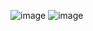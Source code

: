 ![image](https://github.com/Rahul-chaurasiya/Leetcode-Practice-Problem/assets/77222540/888f4ada-289c-4fa7-9b81-6cd1b0f19047)
![image](https://github.com/Rahul-chaurasiya/Leetcode-Practice-Problem/assets/77222540/de7e5cbd-f078-4edc-a34f-d747340303d4)
